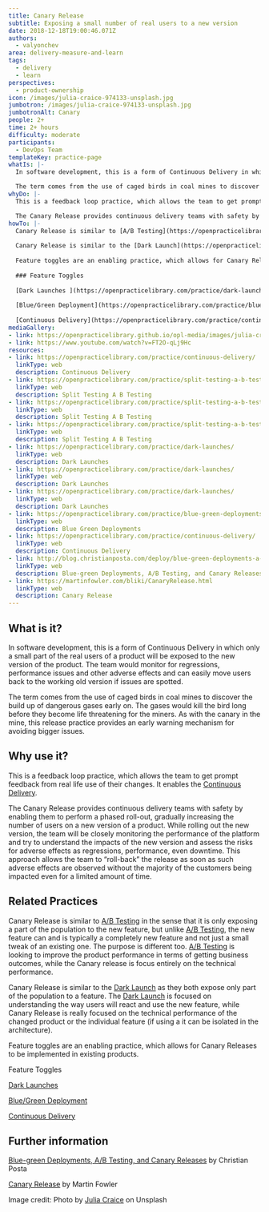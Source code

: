 ```yaml
---
title: Canary Release
subtitle: Exposing a small number of real users to a new version
date: 2018-12-18T19:00:46.071Z
authors:
  - valyonchev
area: delivery-measure-and-learn
tags:
  - delivery
  - learn
perspectives:
  - product-ownership
icon: /images/julia-craice-974133-unsplash.jpg
jumbotron: /images/julia-craice-974133-unsplash.jpg
jumbotronAlt: Canary
people: 2+
time: 2+ hours
difficulty: moderate
participants:
  - DevOps Team
templateKey: practice-page
whatIs: |-
  In software development, this is a form of Continuous Delivery in which only a small part of the real users of a product will be exposed to the new version of the product. The team would monitor for regressions, performance issues and other adverse effects and can easily move users back to the working old version if issues are spotted.

  The term comes from the use of caged birds in coal mines to discover the build up of dangerous gases early on. The gases would kill the bird long before they become life threatening for the miners. As with the canary in the mine, this release practice provides an early warning mechanism for avoiding bigger issues.
whyDo: |-
  This is a feedback loop practice, which allows the team to get prompt feedback from real life use of their changes. It enables the [Continuous Delivery](https://openpracticelibrary.com/practice/continuous-delivery/).

  The Canary Release provides continuous delivery teams with safety by enabling them to perform a phased roll-out, gradually increasing the number of users on a new version of a product. While rolling out the new version, the team will be closely monitoring the performance of the platform and try to understand the impacts of the new version and assess the risks for adverse effects as regressions, performance, even downtime. This approach allows the team to “roll-back” the release as soon as such adverse effects are observed without the majority of the customers being impacted even for a limited amount of time.
howTo: |-
  Canary Release is similar to [A/B Testing](https://openpracticelibrary.com/practice/split-testing-a-b-testing/) in the sense that it is only exposing a part of the population to the new feature, but unlike [A/B Testing](https://openpracticelibrary.com/practice/split-testing-a-b-testing/), the new feature can and is typically a completely new feature and not just a small tweak of an existing one. The purpose is different too. [A/B Testing](https://openpracticelibrary.com/practice/split-testing-a-b-testing/) is looking to improve the product performance in terms of getting business outcomes, while the Canary release is focus entirely on the technical performance.
  
  Canary Release is similar to the [Dark Launch](https://openpracticelibrary.com/practice/dark-launches/) as they both expose only part of the population to a feature. The [Dark Launch](https://openpracticelibrary.com/practice/dark-launches/) is focused on understanding the way users will react and use the new feature, while Canary Release is really focused on the technical performance of the changed product or the individual feature (if using a it can be isolated in the architecture).
  
  Feature toggles are an enabling practice, which allows for Canary Releases to be implemented in existing products.
  
  ### Feature Toggles
  
  [Dark Launches ](https://openpracticelibrary.com/practice/dark-launches/)
  
  [Blue/Green Deployment](https://openpracticelibrary.com/practice/blue-green-deployments/)
  
  [Continuous Delivery](https://openpracticelibrary.com/practice/continuous-delivery/)
mediaGallery:
- link: https://openpracticelibrary.github.io/opl-media/images/julia-craice-974133-unsplash.jpg
- link: https://www.youtube.com/watch?v=FT2O-qLj9Hc
resources:
- link: https://openpracticelibrary.com/practice/continuous-delivery/
  linkType: web
  description: Continuous Delivery
- link: https://openpracticelibrary.com/practice/split-testing-a-b-testing/
  linkType: web
  description: Split Testing A B Testing
- link: https://openpracticelibrary.com/practice/split-testing-a-b-testing/
  linkType: web
  description: Split Testing A B Testing
- link: https://openpracticelibrary.com/practice/split-testing-a-b-testing/
  linkType: web
  description: Split Testing A B Testing
- link: https://openpracticelibrary.com/practice/dark-launches/
  linkType: web
  description: Dark Launches
- link: https://openpracticelibrary.com/practice/dark-launches/
  linkType: web
  description: Dark Launches
- link: https://openpracticelibrary.com/practice/dark-launches/
  linkType: web
  description: Dark Launches
- link: https://openpracticelibrary.com/practice/blue-green-deployments/
  linkType: web
  description: Blue Green Deployments
- link: https://openpracticelibrary.com/practice/continuous-delivery/
  linkType: web
  description: Continuous Delivery
- link: http://blog.christianposta.com/deploy/blue-green-deployments-a-b-testing-and-canary-releases/
  linkType: web
  description: Blue-green Deployments, A/B Testing, and Canary Releases
- link: https://martinfowler.com/bliki/CanaryRelease.html
  linkType: web
  description: Canary Release
---
```

## What is it?

In software development, this is a form of Continuous Delivery in which only a small part of the real users of a product will be exposed to the new version of the product. The team would monitor for regressions, performance issues and other adverse effects and can easily move users back to the working old version if issues are spotted.

The term comes from the use of caged birds in coal mines to discover the build up of dangerous gases early on. The gases would kill the bird long before they become life threatening for the miners. As with the canary in the mine, this release practice provides an early warning mechanism for avoiding bigger issues.

## Why use it?

This is a feedback loop practice, which allows the team to get prompt feedback from real life use of their changes. It enables the [Continuous Delivery](https://openpracticelibrary.com/practice/continuous-delivery/).

The Canary Release provides continuous delivery teams with safety by enabling them to perform a phased roll-out, gradually increasing the number of users on a new version of a product. While rolling out the new version, the team will be closely monitoring the performance of the platform and try to understand the impacts of the new version and assess the risks for adverse effects as regressions, performance, even downtime. This approach allows the team to “roll-back” the release as soon as such adverse effects are observed without the majority of the customers being impacted even for a limited amount of time.

## Related Practices

Canary Release is similar to [A/B Testing](https://openpracticelibrary.com/practice/split-testing-a-b-testing/) in the sense that it is only exposing a part of the population to the new feature, but unlike [A/B Testing](https://openpracticelibrary.com/practice/split-testing-a-b-testing/), the new feature can and is typically a completely new feature and not just a small tweak of an existing one. The purpose is different too. [A/B Testing](https://openpracticelibrary.com/practice/split-testing-a-b-testing/) is looking to improve the product performance in terms of getting business outcomes, while the Canary release is focus entirely on the technical performance.

Canary Release is similar to the [Dark Launch](https://openpracticelibrary.com/practice/dark-launches/) as they both expose only part of the population to a feature. The [Dark Launch](https://openpracticelibrary.com/practice/dark-launches/) is focused on understanding the way users will react and use the new feature, while Canary Release is really focused on the technical performance of the changed product or the individual feature (if using a it can be isolated in the architecture).

Feature toggles are an enabling practice, which allows for Canary Releases to be implemented in existing products.

Feature Toggles

[Dark Launches ](https://openpracticelibrary.com/practice/dark-launches/)

[Blue/Green Deployment](https://openpracticelibrary.com/practice/blue-green-deployments/)

[Continuous Delivery](https://openpracticelibrary.com/practice/continuous-delivery/)

## Further information

[Blue-green Deployments, A/B Testing, and Canary Releases](http://blog.christianposta.com/deploy/blue-green-deployments-a-b-testing-and-canary-releases/) by Christian Posta

[Canary Release](https://martinfowler.com/bliki/CanaryRelease.html) by Martin Fowler

Image credit: Photo by [Julia Craice](https://unsplash.com/photos/o0S-0Pa4F2M) on Unsplash
